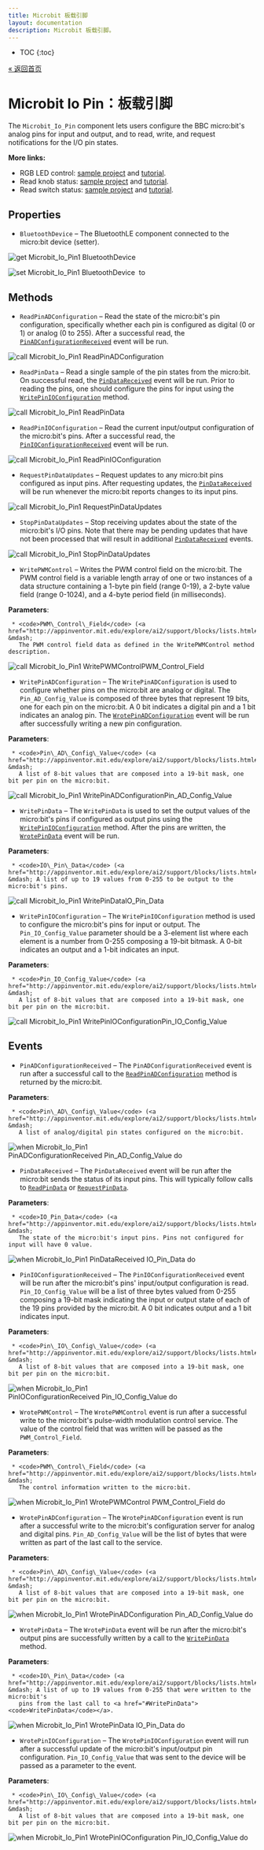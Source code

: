 ```yaml
---
title: Microbit 板载引脚
layout: documentation
description: Microbit 板载引脚。
---
```


* TOC
{:toc}

[&laquo; 返回首页](MicroBitIntro.html)

# Microbit Io Pin：板载引脚

The <code>Microbit_Io_Pin</code> component lets users configure the BBC micro:bit's analog pins for input and output, and to read, write, and request notifications for the I/O pin states.

<strong>More links:</strong><ul><li>RGB LED control: <a href='/assets/samples/MicrobitIOpin_RGBLED.aia' target='_blank'>sample project</a> and <a href='/assets/howtos/MIT_App_Inventor_Microbit_IOpin_RGBLED.pdf'>tutorial</a>.</li><li>Read knob status: <a href='/assets/samples/MicrobitIOpin_potentiometer.aia' target='_blank'>sample project</a> and <a href='/assets/howtos/MIT_App_Inventor_Microbit_IOpin_potentiometer.pdf'>tutorial</a>.</li><li>Read switch status: <a href='/assets/samples/MicrobitIOpin_button.aia' target='_blank'>sample project</a> and <a href='/assets/howtos/MIT_App_Inventor_Microbit_IOpin_button.pdf'>tutorial</a>.</li></ul>
 
## Properties

+ <a name="BluetoothDevice"></a>`BluetoothDevice` – The BluetoothLE component connected to the micro:bit device (setter).


![get Microbit_Io_Pin1 BluetoothDevice ](blocks/Microbit_Io_Pin.BluetoothDevice_getter.svg)


![set Microbit_Io_Pin1 BluetoothDevice  to](blocks/Microbit_Io_Pin.BluetoothDevice_setter.svg)

## Methods

+ <a name="ReadPinADConfiguration"></a>`ReadPinADConfiguration` – Read the state of the micro:bit's pin configuration, specifically whether each pin is
 configured as digital (0 or 1) or analog (0 to 255). After a successful read, the
 <a href="#PinADConfigurationReceived"><code>PinADConfigurationReceived</code></a> event will
 be run.

![call Microbit_Io_Pin1 ReadPinADConfiguration](blocks/Microbit_Io_Pin.ReadPinADConfiguration.svg)

+ <a name="ReadPinData"></a>`ReadPinData` – Read a single sample of the pin states from the micro:bit. On successful read, the
 <a href="#PinDataReceived"><code>PinDataReceived</code></a> event will be run. Prior to reading
 the pins, one should configure the pins for input using the <a
 href="#WritePinIOConfiguration"><code>WritePinIOConfiguration</code></a> method.

![call Microbit_Io_Pin1 ReadPinData](blocks/Microbit_Io_Pin.ReadPinData.svg)

+ <a name="ReadPinIOConfiguration"></a>`ReadPinIOConfiguration` – Read the current input/output configuration of the micro:bit's pins. After a successful read,
 the <a href="#PinIOConfigurationReceived"><code>PinIOConfigurationReceived</code></a> event
 will be run.

![call Microbit_Io_Pin1 ReadPinIOConfiguration](blocks/Microbit_Io_Pin.ReadPinIOConfiguration.svg)

+ <a name="RequestPinDataUpdates"></a>`RequestPinDataUpdates` – Request updates to any micro:bit pins configured as input pins. After requesting updates, the
 <a href="#PinDataReceived"><code>PinDataReceived</code></a> will be run whenever the micro:bit
 reports changes to its input pins.

![call Microbit_Io_Pin1 RequestPinDataUpdates](blocks/Microbit_Io_Pin.RequestPinDataUpdates.svg)

+ <a name="StopPinDataUpdates"></a>`StopPinDataUpdates` – Stop receiving updates about the state of the micro:bit's I/O pins. Note that there may be
 pending updates that have not been processed that will result in additional
 <a href="#PinDataReceived"><code>PinDataReceived</code></a> events.

![call Microbit_Io_Pin1 StopPinDataUpdates](blocks/Microbit_Io_Pin.StopPinDataUpdates.svg)

+ <a name="WritePWMControl"></a>`WritePWMControl` – Writes the PWM control field on the micro:bit. The PWM control field is a variable length
 array of one or two instances of a data structure containing a 1-byte pin field (range 0-19),
 a 2-byte value field (range 0-1024), and a 4-byte period field (in milliseconds).

 __Parameters__:

     * <code>PWM\_Control\_Field</code> (<a href="http://appinventor.mit.edu/explore/ai2/support/blocks/lists.html#emptylist">_list_</a>) &mdash;
       The PWM control field data as defined in the WritePWMControl method description.

![call Microbit_Io_Pin1 WritePWMControlPWM_Control_Field](blocks/Microbit_Io_Pin.WritePWMControl.svg)

+ <a name="WritePinADConfiguration"></a>`WritePinADConfiguration` – The <code>WritePinADConfiguration</code> is used to configure whether pins on the micro:bit
 are analog or digital. The <code>Pin\_AD\_Config\_Value</code> is composed of three bytes that
 represent 19 bits, one for each pin on the micro:bit. A 0 bit indicates a digital pin and a
 1 bit indicates an analog pin. The
 <a href="#WrotePinADConfiguration"><code>WrotePinADConfiguration</code></a> event will be run
 after successfully writing a new pin configuration.

 __Parameters__:

     * <code>Pin\_AD\_Config\_Value</code> (<a href="http://appinventor.mit.edu/explore/ai2/support/blocks/lists.html#emptylist">_list_</a>) &mdash;
       A list of 8-bit values that are composed into a 19-bit mask, one bit per pin on the micro:bit.

![call Microbit_Io_Pin1 WritePinADConfigurationPin_AD_Config_Value](blocks/Microbit_Io_Pin.WritePinADConfiguration.svg)

+ <a name="WritePinData"></a>`WritePinData` – The <code>WritePinData</code> is used to set the output values of the micro:bit's pins if
 configured as output pins using the
 <a href="#WritePinIOConfiguration"><code>WritePinIOConfiguration</code></a> method. After the
 pins are written, the <a href="#WrotePinData"><code>WrotePinData</code></a> event will be run.

 __Parameters__:

     * <code>IO\_Pin\_Data</code> (<a href="http://appinventor.mit.edu/explore/ai2/support/blocks/lists.html#makealist">_list_</a>) &mdash; A list of up to 19 values from 0-255 to be output to the micro:bit's pins.

![call Microbit_Io_Pin1 WritePinDataIO_Pin_Data](blocks/Microbit_Io_Pin.WritePinData.svg)

+ <a name="WritePinIOConfiguration"></a>`WritePinIOConfiguration` – The <code>WritePinIOConfiguration</code> method is used to configure the micro:bit's pins for
 input or output. The <code>Pin\_IO\_Config\_Value</code> parameter should be a 3-element list
 where each element is a number from 0-255 composing a 19-bit bitmask. A 0-bit indicates an
 output and a 1-bit indicates an input.

 __Parameters__:

     * <code>Pin_IO_Config_Value</code> (<a href="http://appinventor.mit.edu/explore/ai2/support/blocks/lists.html#emptylist">_list_</a>) &mdash;
       A list of 8-bit values that are composed into a 19-bit mask, one bit per pin on the micro:bit.

![call Microbit_Io_Pin1 WritePinIOConfigurationPin_IO_Config_Value](blocks/Microbit_Io_Pin.WritePinIOConfiguration.svg)

## Events

+ <a name="PinADConfigurationReceived"></a>`PinADConfigurationReceived` – The <code>PinADConfigurationReceived</code> event is run after a successful call to the
 <a href="#ReadPinADConfiguration"><code>ReadPinADConfiguration</code></a> method is returned
 by the micro:bit.

 __Parameters__:

     * <code>Pin\_AD\_Config\_Value</code> (<a href="http://appinventor.mit.edu/explore/ai2/support/blocks/lists.html#emptylist">_list_</a>) &mdash;
       A list of analog/digital pin states configured on the micro:bit.

![when Microbit_Io_Pin1 PinADConfigurationReceived Pin_AD_Config_Value do](blocks/Microbit_Io_Pin.PinADConfigurationReceived.svg)

+ <a name="PinDataReceived"></a>`PinDataReceived` – The <code>PinDataReceived</code> event will be run after the micro:bit sends the status of its
 input pins. This will typically follow calls to
 <a href="#ReadPinData"><code>ReadPinData</code></a> or
 <a href="#RequestPinData"><code>RequestPinData</code></a>.

 __Parameters__:

     * <code>IO_Pin_Data</code> (<a href="http://appinventor.mit.edu/explore/ai2/support/blocks/lists.html#makealist">_list_</a>) &mdash;
       The state of the micro:bit's input pins. Pins not configured for input will have 0 value.

![when Microbit_Io_Pin1 PinDataReceived IO_Pin_Data do](blocks/Microbit_Io_Pin.PinDataReceived.svg)

+ <a name="PinIOConfigurationReceived"></a>`PinIOConfigurationReceived` – The <code>PinIOConfigurationReceived</code> event will be run after the micro:bit's pins'
 input/output configuration is read. <code>Pin\_IO\_Config\_Value</code> will be a list of three
 bytes valued from 0-255 composing a 19-bit mask indicating the input or output state of each
 of the 19 pins provided by the micro:bit. A 0 bit indicates output and a 1 bit indicates input.

 __Parameters__:

     * <code>Pin\_IO\_Config\_Value</code> (<a href="http://appinventor.mit.edu/explore/ai2/support/blocks/lists.html#emptylist">_list_</a>) &mdash;
       A list of 8-bit values that are composed into a 19-bit mask, one bit per pin on the micro:bit.

![when Microbit_Io_Pin1 PinIOConfigurationReceived Pin_IO_Config_Value do](blocks/Microbit_Io_Pin.PinIOConfigurationReceived.svg)

+ <a name="WrotePWMControl"></a>`WrotePWMControl` – The <code>WrotePWMControl</code> event is run after a successful write to the micro:bit's
 pulse-width modulation control service. The value of the control field that was written will
 be passed as the <code>PWM\_Control\_Field</code>.

 __Parameters__:

     * <code>PWM\_Control\_Field</code> (<a href="http://appinventor.mit.edu/explore/ai2/support/blocks/lists.html#emptylist">_list_</a>) &mdash;
       The control information written to the micro:bit.

![when Microbit_Io_Pin1 WrotePWMControl PWM_Control_Field do](blocks/Microbit_Io_Pin.WrotePWMControl.svg)

+ <a name="WrotePinADConfiguration"></a>`WrotePinADConfiguration` – The <code>WrotePinADConfiguration</code> event is run after a successful write to the
 micro:bit's configuration server for analog and digital pins. <code>Pin\_AD\_Config\_Value</code>
 will be the list of bytes that were written as part of the last call to the service.

 __Parameters__:

     * <code>Pin\_AD\_Config\_Value</code> (<a href="http://appinventor.mit.edu/explore/ai2/support/blocks/lists.html#emptylist">_list_</a>) &mdash;
       A list of 8-bit values that are composed into a 19-bit mask, one bit per pin on the micro:bit.

![when Microbit_Io_Pin1 WrotePinADConfiguration Pin_AD_Config_Value do](blocks/Microbit_Io_Pin.WrotePinADConfiguration.svg)

+ <a name="WrotePinData"></a>`WrotePinData` – The <code>WrotePinData</code> event will be run after the micro:bit's output pins are
 successfully written by a call to the <a href="#WritePinData"><code>WritePinData</code></a>
 method.

 __Parameters__:

     * <code>IO\_Pin\_Data</code> (<a href="http://appinventor.mit.edu/explore/ai2/support/blocks/lists.html#makealist">_list_</a>) &mdash; A list of up to 19 values from 0-255 that were written to the micro:bit's
       pins from the last call to <a href="#WritePinData"><code>WritePinData</code></a>.

![when Microbit_Io_Pin1 WrotePinData IO_Pin_Data do](blocks/Microbit_Io_Pin.WrotePinData.svg)

+ <a name="WrotePinIOConfiguration"></a>`WrotePinIOConfiguration` – The <code>WrotePinIOConfiguration</code> event will run after a successful update of the
 micro:bit's input/output pin configuration. <code>Pin\_IO\_Config\_Value</code> that was sent to
 the device will be passed as a parameter to the event.

 __Parameters__:

     * <code>Pin\_IO\_Config\_Value</code> (<a href="http://appinventor.mit.edu/explore/ai2/support/blocks/lists.html#emptylist">_list_</a>) &mdash;
       A list of 8-bit values that are composed into a 19-bit mask, one bit per pin on the micro:bit.

![when Microbit_Io_Pin1 WrotePinIOConfiguration Pin_IO_Config_Value do](blocks/Microbit_Io_Pin.WrotePinIOConfiguration.svg)


